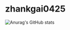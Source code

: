 # zhankgai0425


![Anurag's GitHub stats](https://github-readme-stats.vercel.app/api?username=zhangkai0425&show_icons=true)
